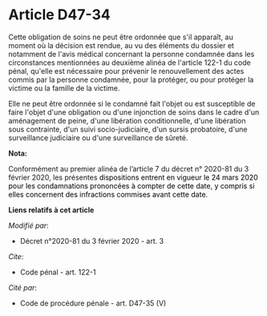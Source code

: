 # Article D47-34

Cette obligation de soins ne peut être ordonnée que s'il apparaît, au moment où la décision est rendue, au vu des éléments du
dossier et notamment de l'avis médical concernant la personne condamnée dans les circonstances mentionnées au deuxième alinéa
de l'article 122-1 du code pénal, qu'elle est nécessaire pour prévenir le renouvellement des actes commis par la personne
condamnée, pour la protéger, ou pour protéger la victime ou la famille de la victime.

Elle ne peut être ordonnée si le condamné fait l'objet ou est susceptible de faire l'objet d'une obligation ou d'une
injonction de soins dans le cadre d'un aménagement de peine, d'une libération conditionnelle, d'une libération sous
contrainte, d'un suivi socio-judiciaire, d'un sursis probatoire, d'une surveillance judiciaire ou d'une surveillance de
sûreté.

**Nota:**

Conformément au premier alinéa de l’article 7 du décret n° 2020-81 du 3 février 2020, les présentes 
  <font color="black">dispositions entrent en vigueur le 24 mars 2020 pour les condamnations prononcées à compter de cette
date, y compris si elles concernent des infractions commises avant cette date.</font>

**Liens relatifs à cet article**

_Modifié par_:

  - Décret n°2020-81 du 3 février 2020 - art. 3

_Cite_:

  - Code pénal - art. 122-1

_Cité par_:

  - Code de procédure pénale - art. D47-35 (V)
